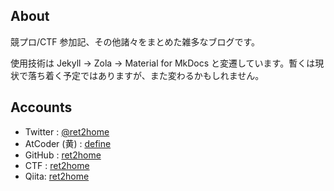 ## About

競プロ/CTF 参加記、その他諸々をまとめた雑多なブログです。

使用技術は Jekyll → Zola → Material for MkDocs と変遷しています。暫くは現状で落ち着く予定ではありますが、また変わるかもしれません。

## Accounts

- Twitter : [@ret2home](https://twitter.com/ret2home)
- AtCoder (黄) : [define](https://atcoder.jp/users/define)
- GitHub : [ret2home](https://github.com/ret2home)
- CTF : [ret2home](https://ctftime.org/team/166930)
- Qiita: [ret2home](https://qiita.com/ret2home)